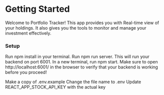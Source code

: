 # Getting Started

Welcome to Portfolio Tracker! 
This app provides you with Real-time view of your holdings. It also gives you the tools to monitor and manage your investment effectively. 

### Setup
Run npm install in your terminal.
Run npm run server. 
This will run your backend on port 6001.
In a new terminal, run npm start.
Make sure to open http://localhost:6001/ in the browser to verify that your backend is working before you proceed!

Make a copy of .env.example
Change the file name to .env
Update REACT_APP_STOCK_API_KEY with the actual key 

### 